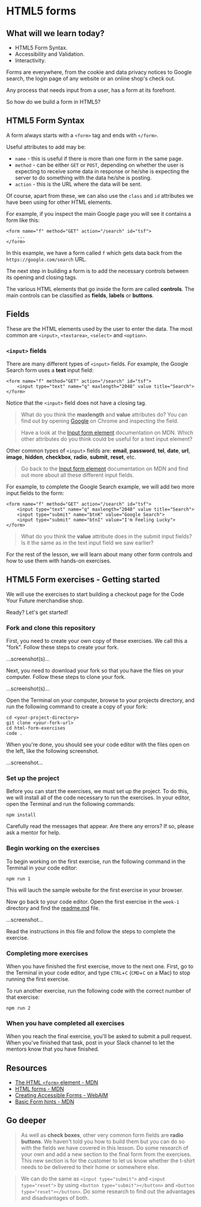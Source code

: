 # HTML5 forms

## What will we learn today?
 * HTML5 Form Syntax.
 * Accessibility and Validation.
 * Interactivity.

Forms are everywhere, from the cookie and data privacy notices to Google search, the login page of any website or an online shop's check out.

Any process that needs input from a user, has a form at its forefront.

So how do we build a form in HTML5?

## HTML5 Form Syntax

A form always starts with a `<form>` tag and ends with `</form>`.

Useful attributes to add may be:

* `name` - this is useful if there is more than one form in the same page.
* `method` - can be either `GET` or `POST`, depending on whether the user is expecting to receive some data in response or he/she is expecting the server to do something with the data he/she is posting.
* `action` - this is the URL where the data will be sent.

Of course, apart from these, we can also use the `class` and `id` attributes we have been using for other HTML elements.

For example, if you inspect the main Google page you will see it contains a form like this:

```
<form name="f" method="GET" action="/search" id="tsf">
	...
</form>
```

In this example, we have a form called `f` which gets data back from the `https://google.com/search` URL.

The next step in building a form is to add the necessary controls between its opening and closing tags.

The various HTML elements that go inside the form are called **controls**. The main controls can be classified as **fields**, **labels** or **buttons**.

## Fields

These are the HTML elements used by the user to enter the data. The most common are `<input>`, `<textarea>`, `<select>` and `<option>`.

### `<input>` fields

There are many different types of `<input>` fields. For example, the Google Search form uses a **text** input field:

```
<form name="f" method="GET" action="/search" id="tsf">
	<input type="text" name="q" maxlength="2048" value title="Search">
</form>
```

Notice that the `<input>` field does not have a closing tag.

> What do you think the **maxlength** and **value** attributes do? You can find out by opening [Google](https://google.com) on Chrome and inspecting the field.

> Have a look at the [Input form element](https://developer.mozilla.org/en-US/docs/Web/HTML/Element/input#Attributes) documentation on MDN.
Which other attributes do you think could be useful for a text input element?

Other common types of `<input>` fields are: **email**, **password**, **tel**, **date**, **url**, **image**, **hidden**, **checkbox**, **radio**, **submit**, **reset**, etc.

> Go back to the [Input form element](https://developer.mozilla.org/en-US/docs/Web/HTML/Element/input) documentation on MDN and find out more about all these different input fields.

For example, to complete the Google Search example, we will add two more input fields to the form:

```
<form name="f" method="GET" action="/search" id="tsf">
	<input type="text" name="q" maxlength="2048" value title="Search">
	<input type="submit" name="btnK" value="Google Search">
	<input type="submit" name="btnI" value="I'm Feeling Lucky">
</form>
```

> What do you think the **value** attribute does in the submit input fields?
Is it the same as in the text input field we saw earlier?

For the rest of the lesson, we will learn about many other form controls and how to use them with hands-on exercises.

## HTML5 Form exercises - Getting started

We will use the exercises to start building a checkout page for the Code Your Future merchandise shop.

Ready? Let's get started!

### Fork and clone this repository

First, you need to create your own copy of these exercises. We call this a "fork". Follow these steps to create your fork.

...screenshot(s)...

Next, you need to download your fork so that you have the files on your computer. Follow these steps to clone your fork.

...screenshot(s)...

Open the Terminal on your computer, browse to your projects directory, and run the following command to create a copy of your fork:

```
cd <your-project-directory>
git clone <your-fork-url>
cd html-form-exercises
code .
```

When you're done, you should see your code editor with the files open on the left, like the following screenshot.

...screenshot...

### Set up the project

Before you can start the exercises, we must set up the project. To do this, we will install all of the code necessary to run the exercises. In your editor, open the Terminal and run the following commands:

```
npm install
```

Carefully read the messages that appear. Are there any errors? If so, please ask a mentor for help.

### Begin working on the exercises

To begin working on the first exercise, run the following command in the Terminal in your code editor:

```
npm run 1
```

This will lauch the sample website for the first exercise in your browser.

Now go back to your code editor. Open the first exercise in the `week-1` directory and find the [readme.md](week-1/1-getting-started/readme.md) file.

...screenshot...

Read the instructions in this file and follow the steps to complete the exercise.

### Completing more exercises

When you have finished the first exercise, move to the next one. First, go to the Terminal in your code editor, and type `CTRL`+`C` (`CMD`+`C` on a Mac) to stop running the first exercise.

To run another exercise, run the following code with the correct number of that exercise:

```
npm run 2
```

### When you have completed all exercises

When you reach the final exercise, you'll be asked to submit a pull request. When you've finished that task, post in your Slack channel to let the mentors know that you have finished.

## Resources

 * [The HTML `<form>` element - MDN](https://developer.mozilla.org/en-US/docs/Web/HTML/Element/form)
 * [HTML forms - MDN](https://developer.mozilla.org/en-US/docs/Learn/HTML/Forms)
 * [Creating Accessible Forms - WebAIM](https://webaim.org/techniques/forms/)
 * [Basic Form hints - MDN](https://developer.mozilla.org/en-US/docs/Web/Accessibility/ARIA/forms/Basic_form_hints)

## Go deeper

> As well as **check boxes**, other very common form fields are **radio buttons**. We haven't told you how to build them but you can do so with the fields we have covered in this lesson.
Do some research of your own and add a new section to the final form from the exercises. This new section is for the customer to let us know whether the t-shirt needs to be delivered to their home or somewhere else.

> We can do the same as `<input type="submit">` and `<input type="reset">` by using `<button type="submit"></button>` and `<button type="reset"></button>`.
Do some research to find out the advantages and disadvantages of both.

